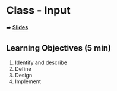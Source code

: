 <!-- .slide: data-background="./Images/header.svg" data-background-repeat="none" data-background-size="40% 40%" data-background-position="center 10%" class="header" -->
# Class - Input

<!-- Put a link to the slides so that students can find them -->

➡️ [**Slides**](https://docs.google.com/presentation/d/1_YQyHFoHi6ME_RYqWWimYgUpVoKbN4Pf_FqHT4Q44Eg/edit)

<!-- > -->


## Learning Objectives (5 min)

1. Identify and describe
1. Define
1. Design
1. Implement
